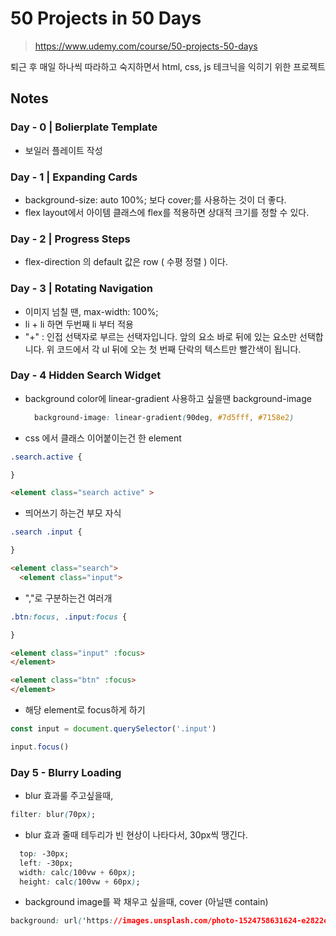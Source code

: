 # 50 Projects in 50 Days
> https://www.udemy.com/course/50-projects-50-days

퇴근 후 매일 하나씩 따라하고 숙지하면서 html, css, js 테크닉을 익히기 위한 프로젝트

## Notes
### Day - 0 | Bolierplate Template 
- 보일러 플레이트 작성

### Day - 1 | Expanding Cards 
- background-size: auto 100%; 보다 cover;를 사용하는 것이 더 좋다.
- flex layout에서 아이템 클래스에 flex를 적용하면 상대적 크기를 정할 수 있다.

### Day - 2 | Progress Steps 
- flex-direction 의 default 값은 row ( 수평 정렬 ) 이다.

### Day - 3 | Rotating Navigation 
- 이미지 넘칠 땐, max-width: 100%;
- li + li 하면 두번째 li 부터 적용
- "+" : 인접 선택자로 부르는 선택자입니다. 앞의 요소 바로 뒤에 있는 요소만 선택합니다. 위 코드에서 각 ul 뒤에 오는 첫 번째 단락의 텍스트만 빨간색이 됩니다.

### Day - 4 Hidden Search Widget
- background color에 linear-gradient 사용하고 싶을땐 background-image
  ``` css
    background-image: linear-gradient(90deg, #7d5fff, #7158e2)
  ```
- css 에서 클래스 이어붙이는건 한 element
``` css
.search.active {

}
```

``` html
<element class="search active" >
```

- 띄어쓰기 하는건 부모 자식
``` css
.search .input {

}
```

``` html 
<element class="search">
  <element class="input">
```

- ","로 구분하는건 여러개
``` css
.btn:focus, .input:focus {

}
```

``` html
<element class="input" :focus>
</element>

<element class="btn" :focus>
</element>
```

- 해당 element로 focus하게 하기

``` javascript
const input = document.querySelector('.input')

input.focus()

```

### Day 5 - Blurry Loading
- blur 효과룰 주고싶을때,

``` css
filter: blur(70px);
```

- blur 효과 줄때 테두리가 빈 현상이 나타다서, 30px씩 땡긴다.

``` css
  top: -30px;
  left: -30px;
  width: calc(100vw + 60px);
  height: calc(100vw + 60px);
```

- background image를 꽉 채우고 싶을때, cover (아닐땐 contain)

``` css
background: url('https://images.unsplash.com/photo-1524758631624-e2822e304c36?ixid=MnwxMjA3fDF8MHxwaG90by1wYWdlfHx8fGVufDB8fHx8&ixlib=rb-1.2.1&auto=format&fit=crop&w=3300&q=80') no-repeat center center/cover;
```

